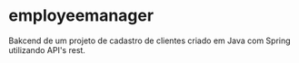 # employeemanager
Bakcend de um projeto de cadastro de clientes criado em Java com Spring utilizando API's rest.
